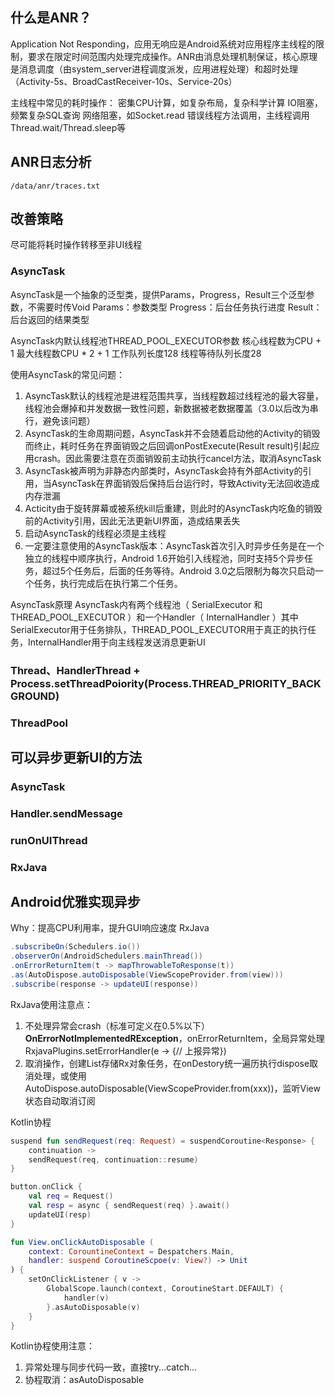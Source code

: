 ## 什么是ANR？
Application Not Responding，应用无响应是Android系统对应用程序主线程的限制，要求在限定时间范围内处理完成操作。ANR由消息处理机制保证，核心原理是消息调度（由system_server进程调度派发，应用进程处理）和超时处理（Activity-5s、BroadCastReceiver-10s、Service-20s）

主线程中常见的耗时操作：
密集CPU计算，如复杂布局，复杂科学计算
IO阻塞，频繁复杂SQL查询
网络阻塞，如Socket.read
错误线程方法调用，主线程调用Thread.wait/Thread.sleep等

## ANR日志分析
`/data/anr/traces.txt`

## 改善策略
尽可能将耗时操作转移至非UI线程
### AsyncTask
AsyncTask是一个抽象的泛型类，提供Params，Progress，Result三个泛型参数，不需要时传Void
Params：参数类型
Progress：后台任务执行进度
Result：后台返回的结果类型

AsyncTask内默认线程池THREAD_POOL_EXECUTOR参数
核心线程数为CPU + 1
最大线程数CPU * 2 + 1
工作队列长度128
线程等待队列长度28

使用AsyncTask的常见问题：
1. AsyncTask默认的线程池是进程范围共享，当线程数超过线程池的最大容量，线程池会爆掉和并发数据一致性问题，新数据被老数据覆盖（3.0以后改为串行，避免该问题）
2. AsyncTask的生命周期问题，AsyncTask并不会随着启动他的Activity的销毁而终止，耗时任务在界面销毁之后回调onPostExecute(Result result)引起应用crash。因此需要注意在页面销毁前主动执行cancel方法，取消AsyncTask
3. AsyncTask被声明为非静态内部类时，AsyncTask会持有外部Activity的引用，当AsyncTask在界面销毁后保持后台运行时，导致Activity无法回收造成内存泄漏
4. Acticity由于旋转屏幕或被系统kill后重建，则此时的AsyncTask内吃鱼的销毁前的Activity引用，因此无法更新UI界面，造成结果丢失
5. 启动AsyncTask的线程必须是主线程
6. 一定要注意使用的AsyncTask版本：AsyncTask首次引入时异步任务是在一个独立的线程中顺序执行，Android 1.6开始引入线程池，同时支持5个异步任务，超过5个任务后，后面的任务等待。Android 3.0之后限制为每次只启动一个任务，执行完成后在执行第二个任务。

AsyncTask原理
AsyncTask内有两个线程池（ SerialExecutor 和 THREAD_POOL_EXECUTOR ）和一个Handler（ InternalHandler ）其中SerialExecutor用于任务排队，THREAD_POOL_EXECUTOR用于真正的执行任务，InternalHandler用于向主线程发送消息更新UI

### Thread、HandlerThread + Process.setThreadPoiority(Process.THREAD_PRIORITY_BACKGROUND)


### ThreadPool

## 可以异步更新UI的方法
### AsyncTask

### Handler.sendMessage

### runOnUIThread

### RxJava


## Android优雅实现异步
Why：提高CPU利用率，提升GUI响应速度
RxJava
```java
.subscribeOn(Schedulers.io())
.observerOn(AndroidSchedulers.mainThread())
.onErrorReturnItem(t -> mapThrowableToResponse(t))
.as(AutoDispose.autoDisposable(ViewScopeProvider.from(view)))
.subscribe(response -> updateUI(response))
```

RxJava使用注意点：
1. 不处理异常会crash（标准可定义在0.5%以下）**OnErrorNotImplementedRException**，onErrorReturnItem，全局异常处理RxjavaPlugins.setErrorHandler(e -> {// 上报异常})
2. 取消操作，创建List存储Rx对象任务，在onDestory统一遍历执行dispose取消处理，或使用AutoDispose.autoDisposable(ViewScopeProvider.from(xxx))，监听View状态自动取消订阅


Kotlin协程
```kotlin
suspend fun sendRequest(req: Request) = suspendCoroutine<Response> {
    continuation ->
    sendRequest(req, continuation::resume)
}

button.onClick {
    val req = Request()
    val resp = async { sendRequest(req) }.await()
    updateUI(resp)
}

fun View.onClickAutoDisposable (
    context: CorountineContext = Despatchers.Main,
    handler: suspend CoroutineScpoe(v: View?) -> Unit
) {
    setOnClickListener { v -> 
        GlobalScope.launch(context, CoroutineStart.DEFAULT) {
            handler(v)
        }.asAutoDisposable(v)
    }
}
```

Kotlin协程使用注意：
1. 异常处理与同步代码一致，直接try...catch...
2. 协程取消：asAutoDisposable
